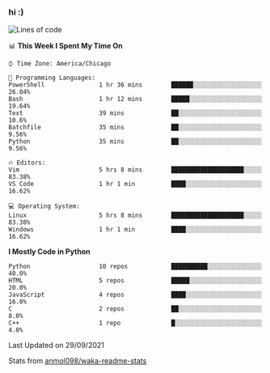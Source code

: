 ### hi :)

<!--START_SECTION:waka-->
![Lines of code](https://img.shields.io/badge/From%20Hello%20World%20I%27ve%20Written-885925%20lines%20of%20code-blue)

📊 **This Week I Spent My Time On** 

```text
⌚︎ Time Zone: America/Chicago

💬 Programming Languages: 
PowerShell               1 hr 36 mins        ██████░░░░░░░░░░░░░░░░░░░   26.04% 
Bash                     1 hr 12 mins        █████░░░░░░░░░░░░░░░░░░░░   19.64% 
Text                     39 mins             ██░░░░░░░░░░░░░░░░░░░░░░░   10.6% 
Batchfile                35 mins             ██░░░░░░░░░░░░░░░░░░░░░░░   9.56% 
Python                   35 mins             ██░░░░░░░░░░░░░░░░░░░░░░░   9.56%

🔥 Editors: 
Vim                      5 hrs 8 mins        ████████████████████░░░░░   83.38% 
VS Code                  1 hr 1 min          ████░░░░░░░░░░░░░░░░░░░░░   16.62%

💻 Operating System: 
Linux                    5 hrs 8 mins        ████████████████████░░░░░   83.38% 
Windows                  1 hr 1 min          ████░░░░░░░░░░░░░░░░░░░░░   16.62%

```

**I Mostly Code in Python** 

```text
Python                   10 repos            ██████████░░░░░░░░░░░░░░░   40.0% 
HTML                     5 repos             █████░░░░░░░░░░░░░░░░░░░░   20.0% 
JavaScript               4 repos             ████░░░░░░░░░░░░░░░░░░░░░   16.0% 
C                        2 repos             ██░░░░░░░░░░░░░░░░░░░░░░░   8.0% 
C++                      1 repo              █░░░░░░░░░░░░░░░░░░░░░░░░   4.0%

```



 Last Updated on 29/09/2021
<!--END_SECTION:waka-->

Stats from [anmol098/waka-readme-stats](https://github.com/anmol098/waka-readme-stats)